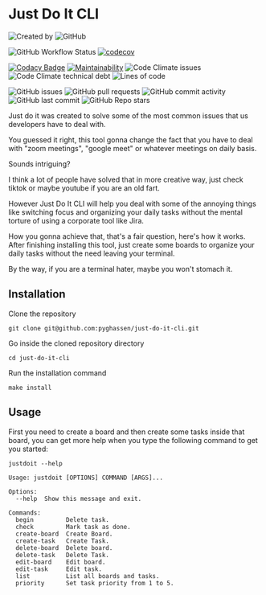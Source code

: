 # Just Do It CLI

![Created by](https://img.shields.io/badge/Created%20by-Ghassen%20Telmoudi%20%C2%A9-blue)
![GitHub](https://img.shields.io/github/license/pyghassen/just-do-it-cli)

![GitHub Workflow Status](https://img.shields.io/github/workflow/status/pyghassen/just-do-it-cli/Just%20Do%20it%20CLI?logo=github)
[![codecov](https://codecov.io/gh/pyghassen/just-do-it-cli/branch/master/graph/badge.svg?token=8JI1NOE6PO)](https://codecov.io/gh/pyghassen/just-do-it-cli)

[![Codacy Badge](https://app.codacy.com/project/badge/Grade/8f988bfd9a184950bc3f681f6130c0e5)](https://www.codacy.com/gh/pyghassen/just-do-it-cli/dashboard?utm_source=github.com&amp;utm_medium=referral&amp;utm_content=pyghassen/just-do-it-cli&amp;utm_campaign=Badge_Grade)
[![Maintainability](https://api.codeclimate.com/v1/badges/aa5d2559a2ff5009093d/maintainability)](https://codeclimate.com/github/pyghassen/just-do-it-cli/maintainability)
![Code Climate issues](https://img.shields.io/codeclimate/issues/pyghassen/just-do-it-cli?logo=codeclimate)
![Code Climate technical debt](https://img.shields.io/codeclimate/tech-debt/pyghassen/just-do-it-cli?logo=codeclimate)
![Lines of code](https://img.shields.io/tokei/lines/github/pyghassen/just-do-it-cli)

![GitHub issues](https://img.shields.io/github/issues-raw/pyghassen/just-do-it-cli?logo=github)
![GitHub pull requests](https://img.shields.io/github/issues-pr/pyghassen/just-do-it-cli?logo=github)
![GitHub commit activity](https://img.shields.io/github/commit-activity/m/pyghassen/just-do-it-cli?logo=github)
![GitHub last commit](https://img.shields.io/github/last-commit/pyghassen/just-do-it-cli?logo=github)
![GitHub Repo stars](https://img.shields.io/github/stars/pyghassen/just-do-it-cli?style=social)

Just do it was created to solve some of the most common issues that us developers have to deal with.

You guessed it right, this tool gonna change the fact that you have to deal with "zoom meetings", "google meet" or whatever meetings on daily basis.

Sounds intriguing?

I think a lot of people have solved that in more creative way, just check tiktok or maybe youtube if you are an old fart.

However Just Do It CLI will help you deal with some of the annoying things like switching focus and organizing your daily tasks without the mental torture of using a corporate tool like Jira.

How you gonna achieve that, that's a fair question, here's how it works.
After finishing installing this tool, just create some boards to organize your daily tasks without the need leaving your terminal.

By the way, if you are a terminal hater, maybe you won't stomach it.

## Installation

Clone the repository

    git clone git@github.com:pyghassen/just-do-it-cli.git

Go inside the cloned repository directory

    cd just-do-it-cli

Run the installation command

    make install

## Usage

First you need to create a board and then create some tasks inside that board, you can get more help when you type the following command to get you started:

    justdoit --help

    Usage: justdoit [OPTIONS] COMMAND [ARGS]...

    Options:
      --help  Show this message and exit.

    Commands:
      begin         Delete task.
      check         Mark task as done.
      create-board  Create Board.
      create-task   Create Task.
      delete-board  Delete board.
      delete-task   Delete Task.
      edit-board    Edit board.
      edit-task     Edit task.
      list          List all boards and tasks.
      priority      Set task priority from 1 to 5.
